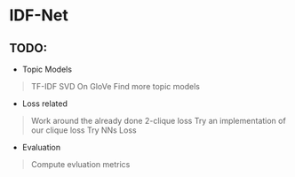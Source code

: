 # IDF-Net

## TODO: 

* Topic Models
> TF-IDF
> SVD On GloVe
> Find more topic models

* Loss related
 
> Work around the already done 2-clique loss
> Try an implementation of our clique loss
> Try NNs Loss

* Evaluation

> Compute evluation metrics
